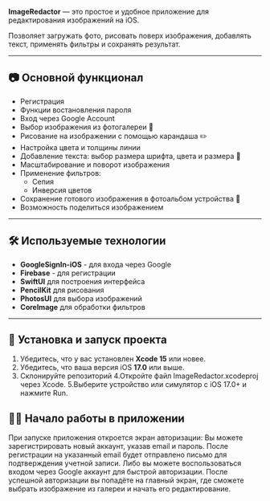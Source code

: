 
**ImageRedactor** — это простое и удобное приложение для редактирования изображений на iOS.

Позволяет загружать фото, рисовать поверх изображения, добавлять текст, применять фильтры и сохранять результат.

---

## 📷 Основной функционал
- Регистрация
- Функции востановления пароля
- Вход через Google Account
- Выбор изображения из фотогалереи 📁
- Рисование на изображении с помощью карандаша ✏️
- Настройка цвета и толщины линии
- Добавление текста: выбор размера шрифта, цвета и размера 📝
- Масштабирование и поворот изображения
- Применение фильтров:
  - Сепия
  - Инверсия цветов
- Сохранение готового изображения в фотоальбом устройства 💾
- Возможность поделиться изображением

---

## 🛠️ Используемые технологии
- **GoogleSignIn-iOS** - для входа через Google
- **Firebase** - для регистрации
- **SwiftUI** для построения интерфейса
- **PencilKit** для рисования
- **PhotosUI** для выбора изображений
- **CoreImage** для обработки фильтров

---

## 🚀 Установка и запуск проекта

1. Убедитесь, что у вас установлен **Xcode 15** или новее.
2. Убедитесь, что ваша версия iOS **17.0** или выше.
3. Склонируйте репозиторий
4.Откройте файл ImageRedactor.xcodeproj через Xcode.
5.Выберите устройство или симулятор с iOS 17.0+ и нажмите Run.

## 🧑‍💻 Начало работы в приложении
При запуске приложения откроется экран авторизации:
Вы можете зарегистрировать новый аккаунт, указав email и пароль. После регистрации на указанный email будет отправлено письмо для подтверждения учетной записи.
Либо вы можете воспользоваться входом через Google аккаунт для быстрой авторизации.
После успешной авторизации вы попадёте на главный экран, где сможете выбрать изображение из галереи и начать его редактирование.



